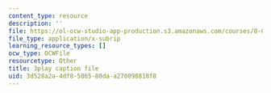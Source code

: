 ```yaml
---
content_type: resource
description: ''
file: https://ol-ocw-studio-app-production.s3.amazonaws.com/courses/8-01sc-classical-mechanics-fall-2016/3d528a2a4df8586580daa270098818f8_ofgusnhQ07Q.vtt
file_type: application/x-subrip
learning_resource_types: []
ocw_type: OCWFile
resourcetype: Other
title: 3play caption file
uid: 3d528a2a-4df8-5865-80da-a270098818f8
---
```

